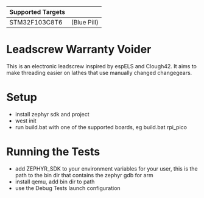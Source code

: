 | Supported Targets |  |
| ----------------- | ----- |
| STM32F103C8T6 | (Blue Pill) |

# Leadscrew Warranty Voider

This is an electronic leadscrew inspired by espELS and Clough42. It aims to make threading easier on lathes that use manually changed changegears.

# Setup
- install zephyr sdk and project
- west init
- run build.bat with one of the supported boards, eg build.bat rpi_pico

# Running the Tests
- add ZEPHYR_SDK to your environment variables for your user, this is the path to the bin dir that contains the zephyr gdb for arm
- install qemu, add bin dir to path
- use the Debug Tests launch configuration
